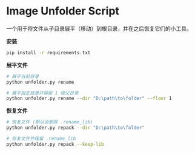 # Image Unfolder Script

一个用于将文件从子目录展平（移动）到根目录，并在之后恢复它们的小工具。

**安装**
```bash
pip install -r requirements.txt
```

**展平文件**
```bash
# 展平当前目录
python unfolder.py rename

# 展平指定目录并保留 1 级父目录
python unfolder.py rename --dir "D:\path\to\folder" --floor 1
```

**恢复文件**
```bash
# 恢复文件 (默认会删除 .rename_lib)
python unfolder.py repack --dir "D:\path\to\folder"

# 恢复文件并保留 .rename_lib
python unfolder.py repack --keep-lib
```
